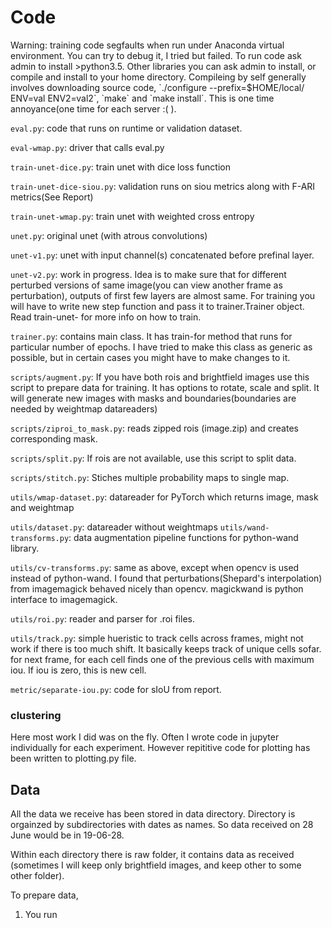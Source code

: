 # Code 
<aside class="warning">
Warning: training code segfaults when run under Anaconda virtual environment. You can try to debug it, I tried but failed. To run code ask admin to install >python3.5. Other libraries you can ask admin to install, or compile and install to your home directory. Compileing by self generally involves downloading source code, `./configure --prefix=$HOME/local/ ENV=val ENV2=val2`, `make` and `make install`. This is one time annoyance(one time for each server :( ).
</aside>

`eval.py`: code that runs on runtime or validation dataset.

`eval-wmap.py`: driver that calls eval.py

`train-unet-dice.py`: train unet with dice loss function

`train-unet-dice-siou.py`: validation runs on siou metrics along with F-ARI metrics(See Report)

`train-unet-wmap.py`: train unet with weighted cross entropy

`unet.py`: original unet (with atrous convolutions)

`unet-v1.py`: unet with input channel(s) concatenated before prefinal layer.

`unet-v2.py`: work in progress. Idea is to make sure that for different perturbed versions of same image(you can view another frame as perturbation), outputs of first few layers are almost same. For training you will have to write new step function and pass it to trainer.Trainer object. Read train-unet- for more info on how to train.

`trainer.py`: contains main class. It has train-for method that runs for particular number of epochs. I have tried to make this class as generic as possible, but in certain cases you might have to make changes to it.

`scripts/augment.py`: If you have both rois and brightfield images use this script to prepare data for training. It has options to rotate, scale and split. It will generate new images with masks and boundaries(boundaries are needed by weightmap datareaders)

`scripts/ziproi_to_mask.py`: reads zipped rois (image.zip) and creates corresponding mask.

`scripts/split.py`: If rois are not available, use this script to split data.

`scripts/stitch.py`: Stiches multiple probability maps to single map.

`utils/wmap-dataset.py`: datareader for PyTorch which returns image, mask and weightmap

`utils/dataset.py`: datareader without weightmaps
`utils/wand-transforms.py`: data augmentation pipeline functions for python-wand library.

`utils/cv-transforms.py`: same as above, except when opencv is used instead of python-wand. I found that perturbations(Shepard's interpolation) from imagemagick behaved nicely than opencv. magickwand is python interface to imagemagick.

`utils/roi.py`: reader and parser for .roi files.

`utils/track.py`: simple hueristic to track cells across frames, might not work if there is too much shift. It basically keeps track of unique cells sofar. for next frame, for each cell finds one of the previous cells with maximum iou. If iou is zero, this is new cell. 

`metric/separate-iou.py`: code for sIoU from report.

### clustering

Here most work I did was on the fly. Often I wrote code in jupyter individually for each experiment. However repititive code for plotting has been written to plotting.py file. 

## Data
All the data we receive has been stored in data directory. Directory is orgainzed by subdirectories with dates as names. So data received on 28 June would be in 19-06-28. 

Within each directory there is raw folder, it contains data as received (sometimes I will keep only brightfield images, and keep other to some other folder). 

To prepare data,

1. You run 
